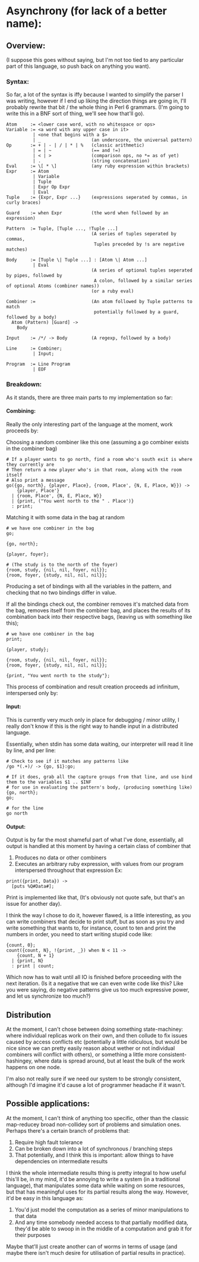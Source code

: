 # Asynchrony (for lack of a better name):

## Overview:
(I suppose this goes without saying, but I'm not too tied to any particular
part of this language, so push back on anything you want).

### Syntax:
So far, a lot of the syntax is iffy because I wanted to simplify the parser
I was writing, however if I end up liking the direction things are going in,
I'll probably rewrite that bit / the whole thing in Perl 6 grammars.
(I'm going to write this in a BNF sort of thing, we'll see how that'll go).

```
Atom     := <lower case word, with no whitespace or ops>
Variable := <a word with any upper case in it>
          | <one that begins with a $>
          | _                   (an underscore, the universal pattern)
Op       := + | - | / | * | %   (classic arithmetic)
          | = | ~               (== and !=)
          | < | >               (comparison ops, no *= as of yet)
          | .                   (string concatenation)
Eval     := \[ * \]             (any ruby expression within brackets)
Expr     := Atom
          | Variable
          | Tuple
          | Expr Op Expr
          | Eval
Tuple    := {Expr, Expr ...}    (expressions seperated by commas, in curly braces)

Guard    := when Expr           (the word when followed by an expression)

Pattern  := Tuple, [Tuple ..., !Tuple ...]
                                (A series of tuples seperated by commas,
                                 Tuples preceded by !s are negative matches)

Body     := [Tuple \| Tuple ...] : [Atom \| Atom ...]
          | Eval
                                (A series of optional tuples seperated by pipes, followed by
                                 A colon, followed by a similar series of optional Atoms (combiner names))
                                (or a ruby eval)

Combiner :=                     (An atom followed by Tuple patterns to match
                                 potentially followed by a guard, followed by a body)
  Atom (Pattern) [Guard] ->
    Body

Input    := /*/ -> Body         (A regexp, followed by a body)

Line     := Combiner;
          | Input;

Program  := Line Program
          | EOF
```

### Breakdown:
As it stands, there are three main parts to my implementation so far:

#### Combining:
Really the only interesting part of the language at the moment, work proceeds by:

Choosing a random combiner like this one (assuming a go combiner exists in the combiner bag)
```
# If a player wants to go north, find a room who's south exit is where they currently are
# Then return a new player who's in that room, along with the room itself
# Also print a message
go({go, north}, {player, Place}, {room, Place', {N, E, Place, W}}) ->
    {player, Place'}
  | {room, Place', {N, E, Place, W}}
  | {print, ("You went north to the " . Place')}
  : print;
```

Matching it with some data in the bag at random
```
# we have one combiner in the bag
go;

{go, north};

{player, foyer};

# (The study is to the north of the foyer)
{room, study, {nil, nil, foyer, nil}};
{room, foyer, {study, nil, nil, nil}};
```

Producing a set of bindings with all the variables in the pattern,
and checking that no two bindings differ in value.

If all the bindings check out, the combiner removes it's matched data from
the bag, removes itself from the combiner bag, and places the results of its combination
back into their respective bags, (leaving us with something like this);

```
# we have one combiner in the bag
print;

{player, study};

{room, study, {nil, nil, foyer, nil}};
{room, foyer, {study, nil, nil, nil}};

{print, "You went north to the study"};
```

This process of combination and result creation proceeds ad infinitum, interspersed only by:

#### Input:
This is currently very much only in place for debugging / minor utility, I really don't know if this
is the right way to handle input in a distributed language.

Essentially, when stdin has some data waiting, our interpreter will read it line by line, and per line:
```
# Check to see if it matches any patterns like 
/go *(.+)/ -> {go, $1}:go;

# If it does, grab all the capture groups from that line, and use bind them to the variables $1 .. $INF
# for use in evaluating the pattern's body, (producing something like)
{go, north};
go;

# for the line
go north

```
#### Output:
Output is by far the most shameful part of what I've done, essentially, all output is handled at this moment
by having a certain class of combiner that
1. Produces no data or other combiners
2. Executes an arbitrary ruby expression, with values from our program interspersed throughout that expression
Ex:
```
print({print, Data}) ->
  [puts %Q#Data#];

```
Print is implemented like that, (It's obviously not quote safe, but that's an issue for another day).

I think the way I chose to do it, however flawed, is a little interesting, as you can write combiners that decide
to print stuff, but as soon as you try and write something that wants to, for instance, count to ten and print the numbers
in order, you need to start writing stupid code like:
```
{count, 0};
count({count, N}, !{print, _}) when N < 11 ->
    {count, N + 1}
  | {print, N}
  : print | count;

```
Which now has to wait until all IO is finished before proceeding with the next iteration.
(Is it a negative that we can even write code like this? Like you were saying, do negative patterns give us too much
 expressive power, and let us synchronize too much?)

## Distribution
At the moment, I can't chose between doing something state-machiney: where individual replicas work on their own, and
then collude to fix issues caused by access conflicts etc (potentially a little ridiculous, but would be nice since we can
pretty easily reason about wether or not individual combiners will conflict with others), or something a little more
consistent-hashingey, where data is spread around, but at least the bulk of the work happens on one node.

I'm also not really sure if we need our system to be strongly consistent, although I'd imagine it'd cause a lot of programmer
headache if it wasn't.

## Possible applications:
At the moment, I can't think of anything too specific, other than the classic map-reducey broad non-collidey sort of problems and simulation ones.
Perhaps there's a certain branch of problems that:
1. Require high fault tolerance
2. Can be broken down into a lot of synchronous / branching steps
3. That potentially, and I think this is important: allow things to have dependencies on intermediate results

I think the whole intermediate results thing is pretty integral to how useful this'll be, in my mind, it'd be annoying to write
a system (in a traditional language), that manipulates some data while waiting on some resources, but that has meaningful uses for 
its partial results along the way. However, it'd be easy in this language as:
1. You'd just model the computation as a series of minor manipulations to that data
2. And any time somebody needed access to that partially modified data, they'd be able to swoop in in the middle of a computation
   and grab it for their purposes

Maybe that'll just create another can of worms in terms of usage (and maybe there isn't much desire for utilisation of partial results in practice).

